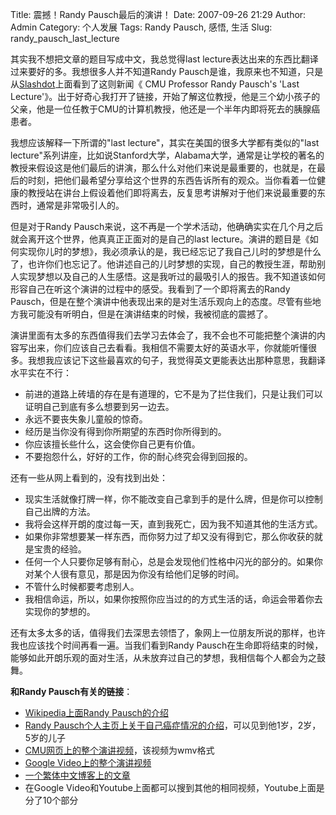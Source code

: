 Title: 震撼！Randy Pausch最后的演讲！
Date: 2007-09-26 21:29
Author: Admin
Category: 个人发展
Tags: Randy Pausch, 感悟, 生活
Slug: randy_pausch_last_lecture

其实我不想把文章的题目写成中文，我总觉得last
lecture表达出来的东西比翻译过来要好的多。我想很多人并不知道Randy
Pausch是谁，我原来也不知道，只是从[Slashdot][]上面看到了这则新闻《 CMU
Professor Randy Pausch's 'Last
Lecture'》。出于好奇心我打开了链接，开始了解这位教授，他是三个幼小孩子的父亲，他是一位任教于CMU的计算机教授，他还是一个半年内即将死去的胰腺癌患者。

我想应该解释一下所谓的"last lecture"，其实在美国的很多大学都有类似的"last
lecture"系列讲座，比如说Stanford大学，Alabama大学，通常是让学校的著名的教授来假设这是他们最后的讲演，那么什么对他们来说是最重要的，也就是，在最后的时刻，把他们最希望分享给这个世界的东西告诉所有的观众。当你看着一位健康的教授站在讲台上假设着他们即将离去，反复思考讲解对于他们来说最重要的东西时，通常是非常吸引人的。

但是对于Randy
Pausch来说，这不再是一个学术活动，他确确实实在几个月之后就会离开这个世界，他真真正正面对的是自己的last
lecture。演讲的题目是《如何实现你儿时的梦想》，我必须承认的是，我已经忘记了我自己儿时的梦想是什么了，也许你们也忘记了。他讲述自己的儿时梦想的实现，自己的教授生涯，帮助别人实现梦想以及自己的人生感悟。这是我听过的最吸引人的报告。我不知道该如何形容自己在听这个演讲的过程中的感受。我看到了一个即将离去的Randy
Pausch，但是在整个演讲中他表现出来的是对生活乐观向上的态度。尽管有些地方我可能没有听明白，但是在演讲结束的时候，我被彻底的震撼了。

演讲里面有太多的东西值得我们去学习去体会了，我不会也不可能把整个演讲的内容写出来，你们应该自己去看看。我相信不需要太好的英语水平，你就能听懂很多。我想我应该记下这些最喜欢的句子，我觉得英文更能表达出那种意思，我翻译水平实在不行：

-   前进的道路上砖墙的存在是有道理的，它不是为了拦住我们，只是让我们可以证明自己到底有多么想要到另一边去。
-   永远不要丧失象儿童般的惊奇。
-   经历是当你没有得到你所期望的东西时你所得到的。
-   你应该擅长些什么，这会使你自己更有价值。
-   不要抱怨什么，好好的工作，你的耐心终究会得到回报的。

</p>
还有一些从网上看到的，没有找到出处：

-   现实生活就像打牌一样，你不能改变自己拿到手的是什么牌，但是你可以控制自己出牌的方法。
-   我将会这样开朗的度过每一天，直到我死亡，因为我不知道其他的生活方式。
-   如果你非常想要某一样东西，而你努力过了却又没有得到它，那么你收获的就是宝贵的经验。
-   任何一个人只要你足够有耐心，总是会发现他们性格中闪光的部分的。如果你对某个人很有意见，那是因为你没有给他们足够的时间。
-   不管什么时候都要考虑别人。
-   我相信命运，所以，如果你按照你应当过的的方式生活的话，命运会带着你去实现你的梦想的。

</p>
还有太多太多的话，值得我们去深思去领悟了，象网上一位朋友所说的那样，也许我也应该找个时间再看一遍。当我们看到Randy
Pausch在生命即将结束的时候，能够如此开朗乐观的面对生活，从未放弃过自己的梦想，我相信每个人都会为之鼓舞。

**和Randy Pausch有关的链接**：

-   [Wikipedia上面Randy Pausch的介绍][]
-   [Randy
    Pausch个人主页上关于自己癌症情况的介绍][]，可以见到他1岁，2岁，5岁的儿子
-   [CMU网页上的整个演讲视频][]，该视频为wmv格式
-   [Google Video上的整个演讲视频][]
-   [一个繁体中文博客上的文章][]
-   在Google
    Video和Youtube上面都可以搜到其他的相同视频，Youtube上面是分了10个部分

</p>

 

</p>

  [Slashdot]: http://slashdot.org/articles/07/09/21/1448229.shtml
  [Wikipedia上面Randy Pausch的介绍]: http://en.wikipedia.org/wiki/Randy_Pausch
  [Randy Pausch个人主页上关于自己癌症情况的介绍]: http://www.cs.cmu.edu/%7Epausch/news/index.html
  [CMU网页上的整个演讲视频]: http://www.cs.cmu.edu/front_im/pausch_9-18-07.wmv
  [Google Video上的整个演讲视频]: http://video.google.com/videoplay?docid=8585487176527744326&q=randy+pausch&total=26&start=20&num=10&so=0&type=search&plindex=0
  [一个繁体中文博客上的文章]: http://mr6.cc/?p=1087
